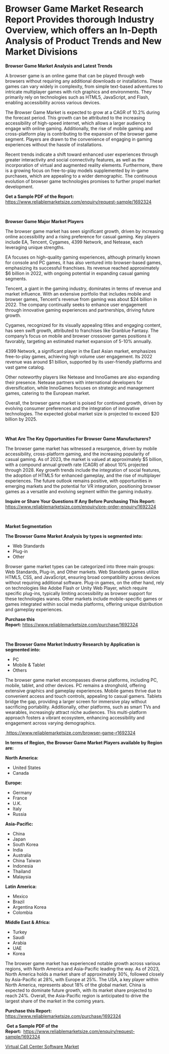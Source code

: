<p><h1>Browser Game Market Research Report Provides thorough Industry Overview, which offers an In-Depth Analysis of Product Trends and New Market Divisions</h1></p><p><strong>Browser Game Market Analysis and Latest Trends</strong></p>
<p><p>A browser game is an online game that can be played through web browsers without requiring any additional downloads or installations. These games can vary widely in complexity, from simple text-based adventures to intricate multiplayer games with rich graphics and environments. They primarily rely on technologies such as HTML5, JavaScript, and Flash, enabling accessibility across various devices.</p><p>The Browser Game Market is expected to grow at a CAGR of 10.2% during the forecast period. This growth can be attributed to the increasing accessibility of high-speed internet, which allows a larger audience to engage with online gaming. Additionally, the rise of mobile gaming and cross-platform play is contributing to the expansion of the browser game segment. Players are drawn to the convenience of engaging in gaming experiences without the hassle of installations.</p><p>Recent trends indicate a shift toward enhanced user experiences through greater interactivity and social connectivity features, as well as the incorporation of virtual and augmented reality elements. Furthermore, there is a growing focus on free-to-play models supplemented by in-game purchases, which are appealing to a wider demographic. The continuous evolution of browser game technologies promises to further propel market development.</p></p>
<p><strong>Get a Sample PDF of the Report:&nbsp;</strong> <a href="https://www.reliablemarketsize.com/enquiry/request-sample/1692324?utm_campaign=3176&utm_medium=2&utm_source=Github&utm_content=ia&utm_term=10032025&utm_id=browser-game">https://www.reliablemarketsize.com/enquiry/request-sample/1692324</a></p>
<p>&nbsp;</p>
<p><strong>Browser Game Major Market Players</strong></p>
<p><p>The browser game market has seen significant growth, driven by increasing online accessibility and a rising preference for casual gaming. Key players include EA, Tencent, Cygames, 4399 Network, and Netease, each leveraging unique strengths. </p><p>EA focuses on high-quality gaming experiences, although primarily known for console and PC games, it has also ventured into browser-based games, emphasizing its successful franchises. Its revenue reached approximately $6 billion in 2022, with ongoing potential in expanding casual gaming segments.</p><p>Tencent, a giant in the gaming industry, dominates in terms of revenue and market influence. With an extensive portfolio that includes mobile and browser games, Tencent's revenue from gaming was about $24 billion in 2022. The company continually seeks to enhance user engagement through innovative gaming experiences and partnerships, driving future growth.</p><p>Cygames, recognized for its visually appealing titles and engaging content, has seen swift growth, attributed to franchises like Granblue Fantasy. The company’s focus on mobile and browser crossover games positions it favorably, targeting an estimated market expansion of 5-10% annually.</p><p>4399 Network, a significant player in the East Asian market, emphasizes free-to-play games, achieving high volume user engagement. Its 2022 revenue was around $1 billion, supported by its user-friendly platforms and vast game catalog.</p><p>Other noteworthy players like Netease and InnoGames are also expanding their presence. Netease partners with international developers for diversification, while InnoGames focuses on strategic and management games, catering to the European market. </p><p>Overall, the browser game market is poised for continued growth, driven by evolving consumer preferences and the integration of innovative technologies. The expected global market size is projected to exceed $20 billion by 2025.</p></p>
<p>&nbsp;</p>
<p><strong>What Are The Key Opportunities For Browser Game Manufacturers?</strong></p>
<p><p>The browser game market has witnessed a resurgence, driven by mobile accessibility, cross-platform gaming, and the increasing popularity of casual gaming. As of 2023, the market is valued at approximately $5 billion, with a compound annual growth rate (CAGR) of about 10% projected through 2028. Key growth trends include the integration of social features, the adoption of HTML5 for enhanced gameplay, and the rise of multiplayer experiences. The future outlook remains positive, with opportunities in emerging markets and the potential for VR integration, positioning browser games as a versatile and evolving segment within the gaming industry.</p></p>
<p><strong>Inquire or Share Your Questions If Any Before Purchasing This Report:</strong> <a href="https://www.reliablemarketsize.com/enquiry/pre-order-enquiry/1692324?utm_campaign=3176&utm_medium=2&utm_source=Github&utm_content=ia&utm_term=10032025&utm_id=browser-game">https://www.reliablemarketsize.com/enquiry/pre-order-enquiry/1692324</a></p>
<p>&nbsp;</p>
<p><strong>Market Segmentation</strong></p>
<p><strong>The Browser Game Market Analysis by types is segmented into:</strong></p>
<p><ul><li>Web Standards</li><li>Plug-in</li><li>Other</li></ul></p>
<p><p>Browser game market types can be categorized into three main groups: Web Standards, Plug-in, and Other markets. Web Standards games utilize HTML5, CSS, and JavaScript, ensuring broad compatibility across devices without requiring additional software. Plug-in games, on the other hand, rely on technologies like Adobe Flash or Unity Web Player, which require specific plug-ins, typically limiting accessibility as browser support for these technologies wanes. Other markets include mobile-specific games or games integrated within social media platforms, offering unique distribution and gameplay experiences.</p></p>
<p><strong>Purchase this Report:&nbsp;</strong><a href="https://www.reliablemarketsize.com/purchase/1692324?utm_campaign=3176&utm_medium=2&utm_source=Github&utm_content=ia&utm_term=10032025&utm_id=browser-game">https://www.reliablemarketsize.com/purchase/1692324</a></p>
<p>&nbsp;</p>
<p><strong>The Browser Game Market Industry Research by Application is segmented into:</strong></p>
<p><ul><li>PC</li><li>Mobile & Tablet</li><li>Others</li></ul></p>
<p><p>The browser game market encompasses diverse platforms, including PC, mobile, tablet, and other devices. PC remains a stronghold, offering extensive graphics and gameplay experiences. Mobile games thrive due to convenient access and touch controls, appealing to casual gamers. Tablets bridge the gap, providing a larger screen for immersive play without sacrificing portability. Additionally, other platforms, such as smart TVs and wearables, increasingly attract niche audiences. This multi-platform approach fosters a vibrant ecosystem, enhancing accessibility and engagement across varying demographics.</p></p>
<p><a href="https://www.reliablemarketsize.com/browser-game-r1692324?utm_campaign=3176&utm_medium=2&utm_source=Github&utm_content=ia&utm_term=10032025&utm_id=browser-game">&nbsp;https://www.reliablemarketsize.com/browser-game-r1692324</a></p>
<p><strong>In terms of Region, the Browser Game Market Players available by Region are:</strong></p>
<p>
    <p> <strong> North America: </strong>
        <ul>
            <li>United States</li>
            <li>Canada</li>
        </ul>
        </p> 
    <p> <strong> Europe: </strong>
        <ul>
            <li>Germany</li>
            <li>France</li>
            <li>U.K.</li>
            <li>Italy</li>
            <li>Russia</li>
        </ul>
        </p> 
    <p> <strong> Asia-Pacific: </strong>
        <ul>
            <li>China</li>
            <li>Japan</li>
            <li>South Korea</li>
            <li>India</li>
            <li>Australia</li>
            <li>China Taiwan</li>
            <li>Indonesia</li>
            <li>Thailand</li>
            <li>Malaysia</li>
        </ul>
        </p> 
    <p> <strong> Latin America: </strong>
        <ul>
            <li>Mexico</li>
            <li>Brazil</li>
            <li>Argentina Korea</li>
            <li>Colombia</li>
        </ul>
        </p> 
    <p> <strong> Middle East & Africa: </strong>
        <ul>
            <li>Turkey</li>
            <li>Saudi</li>
            <li>Arabia</li>
            <li>UAE</li>
            <li>Korea</li>
        </ul>
    </p>
    </p>
<p><p>The browser game market has experienced notable growth across various regions, with North America and Asia-Pacific leading the way. As of 2023, North America holds a market share of approximately 30%, followed closely by Asia-Pacific at 28%, with Europe at 25%. The USA, a key player within North America, represents about 18% of the global market. China is expected to dominate future growth, with its market share projected to reach 24%. Overall, the Asia-Pacific region is anticipated to drive the largest share of the market in the coming years.</p></p>
<p><strong>Purchase this Report: </strong><a href="https://www.reliablemarketsize.com/purchase/1692324?utm_campaign=3176&utm_medium=2&utm_source=Github&utm_content=ia&utm_term=10032025&utm_id=browser-game">https://www.reliablemarketsize.com/purchase/1692324</a></p>
<p>&nbsp;<strong>Get a Sample PDF of the Report:&nbsp;&nbsp;</strong><a href="https://www.reliablemarketsize.com/enquiry/request-sample/1692324?utm_campaign=3176&utm_medium=2&utm_source=Github&utm_content=ia&utm_term=10032025&utm_id=browser-game">https://www.reliablemarketsize.com/enquiry/request-sample/1692324</a></p>
<p><strong></strong></p>
<p><p><a href="https://github.com/daphnyvashdi/Market-Research-Report-List-1/blob/main/virtual-call-center-software-market.md?utm_campaign=3176&utm_medium=2&utm_source=Github&utm_content=ia&utm_term=10032025&utm_id=browser-game">Virtual Call Center Software Market</a></p></p>